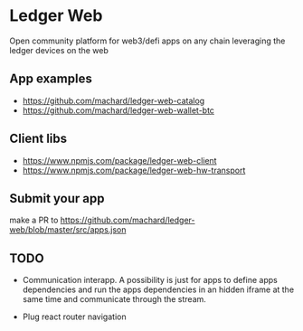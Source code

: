 # Ledger Web

Open community platform for web3/defi apps on any chain leveraging the ledger devices on the web

## App examples

- https://github.com/machard/ledger-web-catalog
- https://github.com/machard/ledger-web-wallet-btc

## Client libs

- https://www.npmjs.com/package/ledger-web-client
- https://www.npmjs.com/package/ledger-web-hw-transport

## Submit your app

make a PR to https://github.com/machard/ledger-web/blob/master/src/apps.json

## TODO

- Communication interapp. A possibility is just for apps to define apps dependencies and run the apps dependencies in an hidden iframe at the same time and communicate through the stream.

- Plug react router navigation